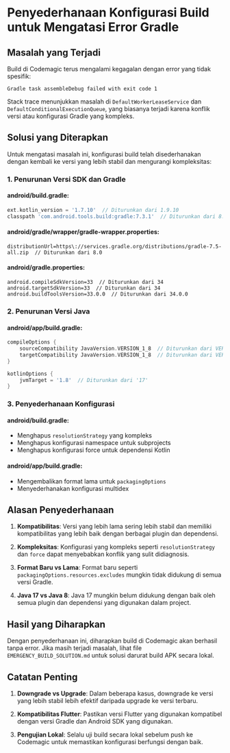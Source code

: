 # Penyederhanaan Konfigurasi Build untuk Mengatasi Error Gradle

## Masalah yang Terjadi

Build di Codemagic terus mengalami kegagalan dengan error yang tidak spesifik:

```
Gradle task assembleDebug failed with exit code 1
```

Stack trace menunjukkan masalah di `DefaultWorkerLeaseService` dan `DefaultConditionalExecutionQueue`, yang biasanya terjadi karena konflik versi atau konfigurasi Gradle yang kompleks.

## Solusi yang Diterapkan

Untuk mengatasi masalah ini, konfigurasi build telah disederhanakan dengan kembali ke versi yang lebih stabil dan mengurangi kompleksitas:

### 1. Penurunan Versi SDK dan Gradle

#### android/build.gradle:
```gradle
ext.kotlin_version = '1.7.10'  // Diturunkan dari 1.9.10
classpath 'com.android.tools.build:gradle:7.3.1'  // Diturunkan dari 8.1.0
```

#### android/gradle/wrapper/gradle-wrapper.properties:
```properties
distributionUrl=https\://services.gradle.org/distributions/gradle-7.5-all.zip  // Diturunkan dari 8.0
```

#### android/gradle.properties:
```properties
android.compileSdkVersion=33  // Diturunkan dari 34
android.targetSdkVersion=33  // Diturunkan dari 34
android.buildToolsVersion=33.0.0  // Diturunkan dari 34.0.0
```

### 2. Penurunan Versi Java

#### android/app/build.gradle:
```gradle
compileOptions {
    sourceCompatibility JavaVersion.VERSION_1_8  // Diturunkan dari VERSION_17
    targetCompatibility JavaVersion.VERSION_1_8  // Diturunkan dari VERSION_17
}

kotlinOptions {
    jvmTarget = '1.8'  // Diturunkan dari '17'
}
```

### 3. Penyederhanaan Konfigurasi

#### android/build.gradle:
- Menghapus `resolutionStrategy` yang kompleks
- Menghapus konfigurasi namespace untuk subprojects
- Menghapus konfigurasi force untuk dependensi Kotlin

#### android/app/build.gradle:
- Mengembalikan format lama untuk `packagingOptions`
- Menyederhanakan konfigurasi multidex

## Alasan Penyederhanaan

1. **Kompatibilitas**: Versi yang lebih lama sering lebih stabil dan memiliki kompatibilitas yang lebih baik dengan berbagai plugin dan dependensi.

2. **Kompleksitas**: Konfigurasi yang kompleks seperti `resolutionStrategy` dan `force` dapat menyebabkan konflik yang sulit didiagnosis.

3. **Format Baru vs Lama**: Format baru seperti `packagingOptions.resources.excludes` mungkin tidak didukung di semua versi Gradle.

4. **Java 17 vs Java 8**: Java 17 mungkin belum didukung dengan baik oleh semua plugin dan dependensi yang digunakan dalam project.

## Hasil yang Diharapkan

Dengan penyederhanaan ini, diharapkan build di Codemagic akan berhasil tanpa error. Jika masih terjadi masalah, lihat file `EMERGENCY_BUILD_SOLUTION.md` untuk solusi darurat build APK secara lokal.

## Catatan Penting

1. **Downgrade vs Upgrade**: Dalam beberapa kasus, downgrade ke versi yang lebih stabil lebih efektif daripada upgrade ke versi terbaru.

2. **Kompatibilitas Flutter**: Pastikan versi Flutter yang digunakan kompatibel dengan versi Gradle dan Android SDK yang digunakan.

3. **Pengujian Lokal**: Selalu uji build secara lokal sebelum push ke Codemagic untuk memastikan konfigurasi berfungsi dengan baik. 